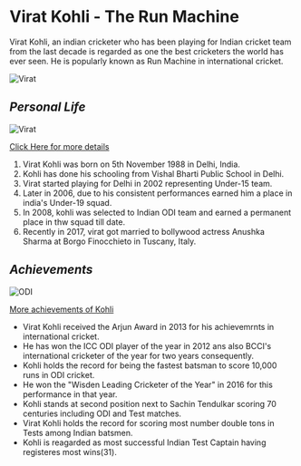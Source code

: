 # **Virat Kohli - The Run Machine**

Virat Kohli, an indian cricketer who has been playing for Indian cricket team from the last decade is regarded as one the best cricketers the world has ever seen. He is popularly known as Run Machine in international cricket.

![Virat](https://imagevars.gulfnews.com/2019/10/23/Virat-Kohli-_16df8cce452_large.jpg)

## *Personal Life*

![Virat](https://encrypted-tbn0.gstatic.com/images?q=tbn:ANd9GcTdCWvryCSeDdQABdk_UQQ_1KdxLoLFmeiDda2RrgEIY_6wRIVY&s)

[Click Here for more details](https://www.thefamouspeople.com/profiles/virat-kohli-7388.php)

1. Virat Kohli was born on 5th November 1988 in Delhi, India.
2. Kohli has done his schooling from Vishal Bharti Public School in Delhi.
3. Virat started playing for Delhi in 2002 representing Under-15 team.
4. Later in 2006, due to his consistent performances earned him a place in india's Under-19 squad.
5. In 2008, kohli was selected to Indian ODI team and earned a permanent place in thw squad till date.
6. Recently in 2017, virat got married to bollywood actress Anushka Sharma at Borgo Finocchieto in Tuscany, Italy.

## *Achievements*

![ODI](https://encrypted-tbn0.gstatic.com/images?q=tbn:ANd9GcRl6UADrmPI8ysaMCvQSwGtP8XrdA3wHLttC9kwJR6GmxZ64JwX&s)

[More achievements of Kohli](https://www.kreedon.com/10-virat-kohli-achievements/)

* Virat Kohli received the Arjun Award in 2013 for his achievemrnts in international cricket.
* He has won the ICC ODI player of the year in 2012 ans also BCCI's international cricketer of the year for two years consequently. 
* Kohli holds the record for being the fastest batsman to score 10,000 runs in ODI cricket.
* He won the "Wisden Leading Cricketer of the Year" in 2016 for this performance in that year.
* Kohli stands at second position next to Sachin Tendulkar scoring 70 centuries including ODI and Test matches.
* Virat Kohli holds the record for scoring most number double tons in Tests among Indian batsmen.
* Kohli is reagarded as most successful Indian Test Captain having registeres most wins(31).

